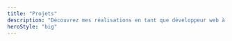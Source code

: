 ```yaml
---
title: "Projets"
description: "Découvrez mes réalisations en tant que développeur web à travers cette page dédiée à mes projets. Chaque projet est détaillé dans son article de blog."
heroStyle: "big"
---
```

